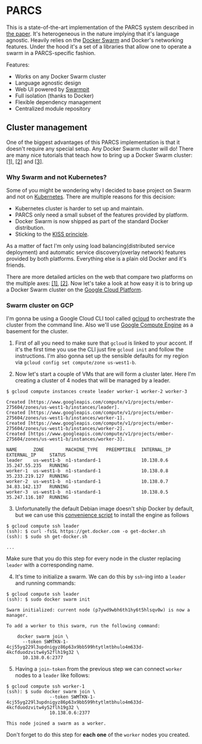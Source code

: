 # PARCS

This is a state-of-the-art implementation of the PARCS system described in [the paper][paper]. It's heterogeneous in the nature implying that
it's language agnostic. Heavily relies on the [Docker Swarm][swarm] and Docker's networking features. Under the hood it's a set of a libraries
that allow one to operate a swarm in a PARCS-specific fashion.

Features:
* Works on any Docker Swarm cluster
* Language agnostic design
* Web UI powered by [Swarmpit][swarmpit]
* Full isolation (thanks to Docker)
* Flexible dependency management
* Centralized module repository

## Cluster management

One of the biggest advantages of this PARCS implementation is that it doesn't require any special setup. Any Docker Swarm cluster will do!
There are many nice tutorials that teach how to bring up a Docker Swarm cluster: [[1]][cluster-1], [[2]][cluster-2] and [[3]][cluster-3].

### Why Swarm and not Kubernetes?

Some of you might be wondering why I decided to base project on Swarm and not on [Kubernetes][kubernetes]. There are multiple reasons for
this decision:

* Kubernetes cluster is harder to set up and maintain.
* PARCS only need a small subset of the features provided by platform.
* Docker Swarm is now shipped as part of the standard Docker distribution.
* Sticking to the [KISS principle][kiss].

As a matter of fact I'm only using load balancing(distributed service deployment) and automatic service discovery(overlay network) features
provided by both platforms. Everything else is a plain old Docker and it's friends.

There are more detailed articles on the web that compare two platforms on the multiple axes: [[1]][swarm-vs-kubernetes-1], [[2]][swarm-vs-kubernetes-2].
Now let's take a look at how easy it is to bring up a Docker Swarm cluster on the [Google Cloud Platform][gcp].

### Swarm cluster on GCP

I'm gonna be using a Google Cloud CLI tool called [gcloud][gcloud] to orchestrate the cluster from the command line. Also we'll use
[Google Compute Engine][gce] as a basement for the cluster.

1. First of all you need to make sure that `gcloud` is linked to your accont. If it's the first time you use the CLI just fire `gcloud init`
and follow the instructions. I'm also gonna set up the sensible defaults for my region via `gcloud config set compute/zone us-west1-b`.

2. Now let's start a couple of VMs that are will form a cluster later. Here I'm creating a cluster of 4 nodes that will be managed by a leader.

```
$ gcloud compute instances create leader worker-1 worker-2 worker-3

Created [https://www.googleapis.com/compute/v1/projects/ember-275604/zones/us-west1-b/instances/leader].
Created [https://www.googleapis.com/compute/v1/projects/ember-275604/zones/us-west1-b/instances/worker-1].
Created [https://www.googleapis.com/compute/v1/projects/ember-275604/zones/us-west1-b/instances/worker-2].
Created [https://www.googleapis.com/compute/v1/projects/ember-275604/zones/us-west1-b/instances/worker-3].

NAME      ZONE        MACHINE_TYPE   PREEMPTIBLE  INTERNAL_IP  EXTERNAL_IP     STATUS
leader    us-west1-b  n1-standard-1               10.138.0.6   35.247.55.235   RUNNING
worker-1  us-west1-b  n1-standard-1               10.138.0.8   35.233.219.127  RUNNING
worker-2  us-west1-b  n1-standard-1               10.138.0.7   34.83.142.137   RUNNING
worker-3  us-west1-b  n1-standard-1               10.138.0.5   35.247.116.107  RUNNING
```

3. Unfortunatelly the default Debian image doesn't ship Docker by default, but we can use this [convenience script][convenience-script] to install
the engine as follows

```
$ gcloud compute ssh leader
(ssh): $ curl -fsSL https://get.docker.com -o get-docker.sh
(ssh): $ sudo sh get-docker.sh

...
```

Make sure that you do this step for every node in the cluster replacing `leader` with a corresponding name.

4. It's time to initialize a swarm. We can do this by `ssh`-ing into a `leader` and running commands:

```
$ gcloud compute ssh leader
(ssh): $ sudo docker swarm init

Swarm initialized: current node (p7ywd9wbh6th1hy6t5hlsqv0w) is now a manager.

To add a worker to this swarm, run the following command:

    docker swarm join \
      --token SWMTKN-1-4cj55yg229l3updnigyz86p63x9bb599htytlmtbhulo4m633d-4kcfduodzvitw4y52flh19g32 \
      10.138.0.6:2377
```

5. Having a `join-token` from the previous step we can connect `worker` nodes to a `leader` like follows:

```
$ gcloud compute ssh worker-1
(ssh): $ sudo docker swarm join \
                --token SWMTKN-1-4cj55yg229l3updnigyz86p63x9bb599htytlmtbhulo4m633d-4kcfduodzvitw4y52flh19g32 \
                10.138.0.6:2377

This node joined a swarm as a worker.

```

Don't forget to do this step for **each one** of the `worker` nodes you created.

[paper]: https://www.scirp.org/journal/paperinformation.aspx?paperid=78011 
[swarm]: https://docs.docker.com/engine/swarm
[swarmpit]: https://swarmpit.io
[cluster-1]: https://docs.docker.com/engine/swarm/swarm-tutorial/create-swarm
[cluster-2]: https://training.play-with-docker.com/swarm-service-discovery
[cluster-3]: https://rominirani.com/docker-swarm-tutorial-b67470cf8872
[kubernetes]: https://kubernetes.io
[kiss]: https://en.wikipedia.org/wiki/KISS_principle
[swarm-vs-kubernetes-1]: https://vexxhost.com/blog/kubernetes-vs-docker-swarm-containerization-platforms
[swarm-vs-kubernetes-2]: https://thenewstack.io/kubernetes-vs-docker-swarm-whats-the-difference
[gcp]: http://cloud.google.com
[gcloud]: https://cloud.google.com/sdk/gcloud
[gce]: https://cloud.google.com/compute
[convenience-script]: https://docs.docker.com/engine/install/debian/#install-using-the-convenience-script
